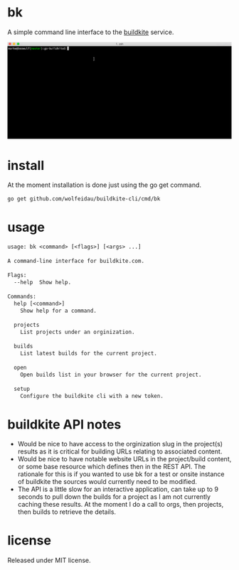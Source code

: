 # bk

A simple command line interface to the [buildkite](http://buildkite.com) service.

![ScreenShot](/docs/buildkite-cli-builds.gif)

# install

At the moment installation is done just using the go get command.

```
go get github.com/wolfeidau/buildkite-cli/cmd/bk
```

# usage

```
usage: bk <command> [<flags>] [<args> ...]

A command-line interface for buildkite.com.

Flags:
  --help  Show help.

Commands:
  help [<command>]
    Show help for a command.

  projects
    List projects under an orginization.

  builds
    List latest builds for the current project.

  open
    Open builds list in your browser for the current project.

  setup
    Configure the buildkite cli with a new token.

```

# buildkite API notes

* Would be nice to have access to the orginization slug in the project(s) results as it is critical for building URLs relating to associated content.
* Would be nice to have notable website URLs in the project/build content, or some base resource which defines then in the REST API. The rationale for this is if you wanted to use bk for a test or onsite instance of buildkite the sources would currently need to be modified.
* The API is a little slow for an interactive application, can take up to 9 seconds to pull down the builds for a project as I am not currently caching these results. At the moment I do a call to orgs, then projects, then builds to retrieve the details.

# license

Released under MIT license.